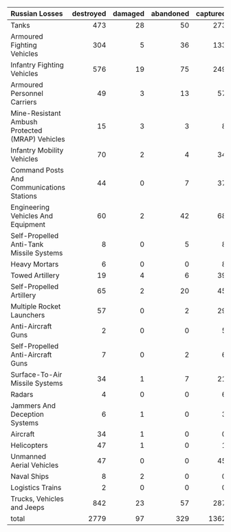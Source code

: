 | Russian Losses                                   |   destroyed |   damaged |   abandoned |   captured |   total |
|:-------------------------------------------------|------------:|----------:|------------:|-----------:|--------:|
| Tanks                                            |         473 |        28 |          50 |        273 |     824 |
| Armoured Fighting Vehicles                       |         304 |         5 |          36 |        133 |     478 |
| Infantry Fighting Vehicles                       |         576 |        19 |          75 |        249 |     919 |
| Armoured Personnel Carriers                      |          49 |         3 |          13 |         57 |     122 |
| Mine-Resistant Ambush Protected  (MRAP) Vehicles |          15 |         3 |           3 |          8 |      29 |
| Infantry Mobility Vehicles                       |          70 |         2 |           4 |         34 |     110 |
| Command Posts And Communications Stations        |          44 |         0 |           7 |         37 |      88 |
| Engineering Vehicles And Equipment               |          60 |         2 |          42 |         68 |     172 |
| Self-Propelled Anti-Tank Missile Systems         |           8 |         0 |           5 |          8 |      21 |
| Heavy Mortars                                    |           6 |         0 |           0 |          8 |      14 |
| Towed Artillery                                  |          19 |         4 |           6 |         39 |      68 |
| Self-Propelled Artillery                         |          65 |         2 |          20 |         45 |     132 |
| Multiple Rocket Launchers                        |          57 |         0 |           2 |         29 |      88 |
| Anti-Aircraft Guns                               |           2 |         0 |           0 |          5 |       7 |
| Self-Propelled Anti-Aircraft Guns                |           7 |         0 |           2 |          6 |      15 |
| Surface-To-Air Missile Systems                   |          34 |         1 |           7 |         21 |      63 |
| Radars                                           |           4 |         0 |           0 |          6 |      10 |
| Jammers And Deception Systems                    |           6 |         1 |           0 |          3 |      10 |
| Aircraft                                         |          34 |         1 |           0 |          0 |      35 |
| Helicopters                                      |          47 |         1 |           0 |          1 |      49 |
| Unmanned Aerial Vehicles                         |          47 |         0 |           0 |         45 |      92 |
| Naval Ships                                      |           8 |         2 |           0 |          0 |      10 |
| Logistics Trains                                 |           2 |         0 |           0 |          0 |       2 |
| Trucks, Vehicles and Jeeps                       |         842 |        23 |          57 |        287 |    1209 |
| total                                            |        2779 |        97 |         329 |       1362 |    4567 |
